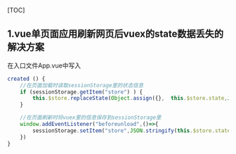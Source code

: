 [TOC]



## 1.vue单页面应用刷新网页后vuex的state数据丢失的解决方案

在入口文件App.vue中写入


```javascript
created () {
    //在页面加载时读取sessionStorage里的状态信息
    if (sessionStorage.getItem("store") ) {
        this.$store.replaceState(Object.assign({}, 	this.$store.state,JSON.parse(sessionStorage.getItem("store"))))
    } 

    //在页面刷新时将vuex里的信息保存到sessionStorage里
    window.addEventListener("beforeunload",()=>{
        sessionStorage.setItem("store",JSON.stringify(this.$store.state))
    })
}
```

  

